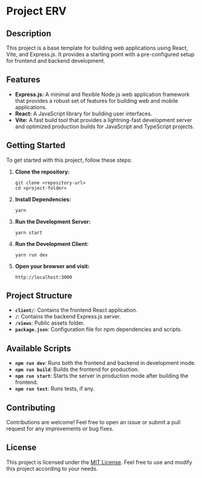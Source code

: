 # Project ERV

## Description
This project is a base template for building web applications using React, Vite, and Express.js. It provides a starting point with a pre-configured setup for frontend and backend development.

## Features
- **Express.js:** A minimal and flexible Node.js web application framework that provides a robust set of features for building web and mobile applications.
- **React:** A JavaScript library for building user interfaces.
- **Vite:** A fast build tool that provides a lightning-fast development server and optimized production builds for JavaScript and TypeScript projects.

## Getting Started
To get started with this project, follow these steps:

1. **Clone the repository:**
   ```
   git clone <repository-url>
   cd <project-folder>
   ```

2. **Install Dependencies:**
   ```
   yarn
   ```

3. **Run the Development Server:**
   ```
   yarn start
   ```
4. **Run the Development Client:**
   ```
   yarn run dev
   ```
5. **Open your browser and visit:**
   ```
   http://localhost:3000
   ```

## Project Structure
- **`client/`**: Contains the frontend React application.
- **`/`**: Contains the backend Express.js server.
- **`/views`**: Public assets folder.
- **`package.json`**: Configuration file for npm dependencies and scripts.

## Available Scripts
- **`npm run dev`**: Runs both the frontend and backend in development mode.
- **`npm run build`**: Builds the frontend for production.
- **`npm run start`**: Starts the server in production mode after building the frontend.
- **`npm run test`**: Runs tests, if any.

## Contributing
Contributions are welcome! Feel free to open an issue or submit a pull request for any improvements or bug fixes.

## License
This project is licensed under the [MIT License](LICENSE). Feel free to use and modify this project according to your needs.
